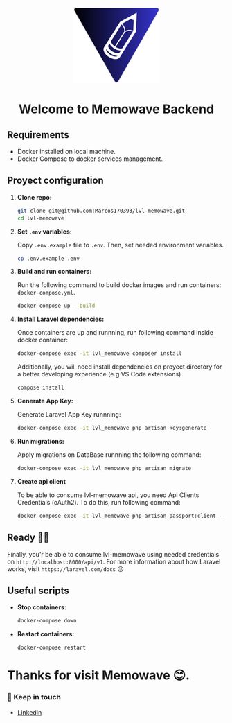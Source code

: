 <div align="center">
  <img src="./public/logo.png" alt="Logo" width="200"/>
</div>

<div align="center">
 <h1>Welcome to Memowave Backend</h1>
</div>

## Requirements

-   Docker installed on local machine.
-   Docker Compose to docker services management.

## Proyect configuration

1. **Clone repo:**

    ```bash
    git clone git@github.com:Marcos170393/lvl-memowave.git
    cd lvl-memowave
    ```

2. **Set `.env` variables:**

    Copy `.env.example` file to `.env`. Then, set needed environment variables.

    ```bash
    cp .env.example .env
    ```

3. **Build and run containers:**

    Run the following command to build docker images and run containers:
    `docker-compose.yml`.

    ```bash
    docker-compose up --build
    ```

4. **Install Laravel dependencies:**

    Once containers are up and runnning, run following command inside docker container:

    ```bash
    docker-compose exec -it lvl_memowave composer install
    ```
    Additionally, you will need install dependencies on proyect directory for a better developing experience
    (e.g VS Code extensions)
    ```bash
    compose install
    ```

5. **Generate App Key:**

    Generate Laravel App Key runnning:
    ```bash
    docker-compose exec -it lvl_memowave php artisan key:generate
    ```

6. **Run migrations:**

    Apply migrations on DataBase runnning the following command:
    ```bash
    docker-compose exec -it lvl_memowave php artisan migrate
    ```

7. **Create api client**

    To be able to consume lvl-memowave api, you need Api Clients Credentials (oAuth2). To do
    this, run following command:
     ```bash
    docker-compose exec -it lvl_memowave php artisan passport:client --personal
    ```
## Ready 🚀🚀

Finally, you'r be able to consume lvl-memowave using needed credentials on `http://localhost:8000/api/v1`.
For more information about how Laravel works, visit `https://laravel.com/docs` 😜

## Useful scripts

-   **Stop containers:**

    ```bash
    docker-compose down
    ```

-   **Restart containers:**

    ```bash
    docker-compose restart
    ```

# Thanks for visit Memowave 😊.

### 🤝 Keep in touch
- [LinkedIn](https://www.linkedin.com/in/marcos-correa-larrosa)
